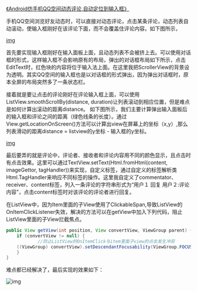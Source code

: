[《Android仿手机QQ空间动态评论,自动定位到输入框》](http://blog.csdn.net/u012964944/article/details/51153686)

手机QQ空间浏览好友动态时，可以直接对动态评论，点击某条评论，动态列表自动滚动，使输入框刚好在该评论下面，而不会覆盖住评论内容。如下图所示，

[img](http://img.blog.csdn.net/20160414171330269?watermark/2/text/aHR0cDovL2Jsb2cuY3Nkbi5uZXQv/font/5a6L5L2T/fontsize/400/fill/I0JBQkFCMA==/dissolve/70/gravity/Center)

首先要实现输入框刚好在输入面板上面，且动态列表不会被挤上去。可以使用对话框的形式，这样输入框不会影响原有的布局，弹出的对话框布局如下所示，点击EditText时，红色块的内容将位于输入法上面。在这里我把ScrollerView的背景设为透明。其实QQ空间的输入框也是以对话框的形式弹出，因为弹出对话框时，原本全屏的布局突然多了一条状态栏。

接着就是要让点击的评论刚好在评论输入框上面，可以使用ListView.smoothScrollBy(distance, duration)让列表滚动到相应位置，但是难点是如何计算出滚动的距离distance。
如下图所示，我们主要计算弹出输入面板后的输入框和评论之间的距离（绿色线条的长度）。通过View.getLocationOnScreen()方法可以计算出view在屏幕上的坐标（x,y）,那么列表滑动的距离distance = listview的y坐标 - 输入框的y坐标。

[img](http://img.blog.csdn.net/20160414183447906?watermark/2/text/aHR0cDovL2Jsb2cuY3Nkbi5uZXQv/font/5a6L5L2T/fontsize/400/fill/I0JBQkFCMA==/dissolve/70/gravity/Center)

最后要弄的就是评论中，评论者、接收者和评论内容用不同的颜色显示，且点击时有点击效果。这里可以通过TextView.setText(Html.fromHtml(content, imageGettor, tagHandler))来实现，自定义标签，通过自定义的标签解析类Html.TagHandler来响应不同标签的操作。这里我自定义了commentator、receiver、content标签，列入一条评论的字符串形式为“<commentator>用户１</commentator> 回复 <receiver>用户２</receiver>:<content>评论内容</content>”，点击content标签时对该评论的评论者进行回复。

在ListView中，因为Item里面的子View使用了ClickableSpan,导致ListView的OnItemClickListener失效，解决的方法可以在getView中加入下列代码，阻止ListView里面的子View拦截焦点。
```java
public View getView(int position, View convertView, ViewGroup parent) {  
    if (convertView != null) {  
            //防止ListView的OnItemClick与item里面子view的点击发生冲突  
    ((ViewGroup) convertView).setDescendantFocusability(ViewGroup.FOCUS_BLOCK_DESCENDANTS);  
    }  
}
```

难点都已经解决了，最后实现的效果如下：

![img](http://img.blog.csdn.net/20160414182211890?watermark/2/text/aHR0cDovL2Jsb2cuY3Nkbi5uZXQv/font/5a6L5L2T/fontsize/400/fill/I0JBQkFCMA==/dissolve/70/gravity/Center)

